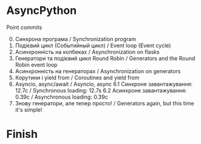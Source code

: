 # AsyncPython

Point commits

0. Синхрона програма / Synchronization program
1. Подієвий цикл (Событийный цикл) / Event loop (Event cycle)
2. Асинхронність на колбеках / Asynchronization on flasks
3. Генератори та подієвий цикл Round Robin / Generators and the Round Robin event loop
4. Асинхронність на генераторах / Asynchronization on generators
5. Корутини і yield from / Coroutines and yield from
6. Asyncio, async/await / Asyncio, async
6.1 Синхроне завантажування: 12.7с / Synchronous loading: 12.7s
6.2 Асинхроне завантажування: 0.39с / Asynchronous loading: 0.39с
9. Знову генератори, але тепер просто! / Generators again, but this time it's simple!

# Finish
